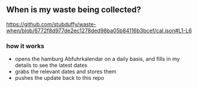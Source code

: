 ## When is my waste being collected?
  https://github.com/stubduffy/waste-when/blob/6772f8d977de2ec1278ded98ba05b84116b3bcef/cal.json#L1-L6
  
  ### how it works
  - opens the hamburg Abfuhrkalendar on a daily basis, and fills in my details to see the latest dates
  - grabs the relevant dates and stores them
  - pushes the update back to this repo
  
